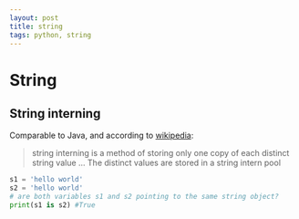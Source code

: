 ```yaml
---
layout: post
title: string
tags: python, string
---
```

# String
## String interning
Comparable to Java, and according to [wikipedia](https://en.wikipedia.org/wiki/String_interning):
>  string interning is a method of storing only one copy of each distinct string value ... The distinct values are stored in a string intern pool

```python
s1 = 'hello world'
s2 = 'hello world'
# are both variables s1 and s2 pointing to the same string object?
print(s1 is s2) #True
```